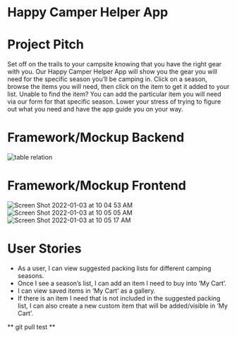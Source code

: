 # Happy Camper Helper App

# Project Pitch
Set off on the trails to your campsite knowing that you have the right gear with you. Our Happy Camper Helper App will show you the gear you will need for the specific season you’ll be camping in. Click on a season, browse the items you will need, then click on the item to get it added to your list. Unable to find the item? You can add the particular item you will need via our form for that specific season. Lower your stress of trying to figure out what you need and have the app guide you on your way.

# Framework/Mockup Backend
![table relation](https://user-images.githubusercontent.com/89321676/148140992-a3113ce4-73de-4826-9e80-0cc70e6cf8f1.png)
# Framework/Mockup Frontend
![Screen Shot 2022-01-03 at 10 04 53 AM](https://user-images.githubusercontent.com/89321676/148141022-fc988dba-9053-41b6-98e4-7b6ebfdb2886.png)
![Screen Shot 2022-01-03 at 10 05 05 AM](https://user-images.githubusercontent.com/89321676/148141025-555dda59-bcdd-4d7e-bd9a-f2d3ceefd7d3.png)
![Screen Shot 2022-01-03 at 10 05 17 AM](https://user-images.githubusercontent.com/89321676/148141029-454c6c94-e972-46d7-a208-fe49290f6977.png)

# User Stories

- As a user, I can view suggested packing lists for different camping seasons.
- Once I see a season’s list, I can add an item I need to buy into ‘My Cart’.
- I can view saved items in ‘My Cart’ as a gallery.
- If there is an item I need that is not included in the suggested packing list, I can also create a new custom item that will be added/visible in ‘My Cart’.


** git pull test **